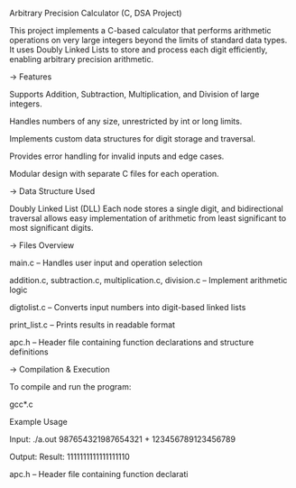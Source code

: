 Arbitrary Precision Calculator (C, DSA Project)

This project implements a C-based calculator that performs arithmetic operations on very large integers beyond the limits of standard data types. It uses Doubly Linked Lists to store and process each digit efficiently, enabling arbitrary precision arithmetic.

-> Features

Supports Addition, Subtraction, Multiplication, and Division of large integers.

Handles numbers of any size, unrestricted by int or long limits.

Implements custom data structures for digit storage and traversal.

Provides error handling for invalid inputs and edge cases.

Modular design with separate C files for each operation.

-> Data Structure Used

Doubly Linked List (DLL)
Each node stores a single digit, and bidirectional traversal allows easy implementation of arithmetic from least significant to most significant digits.

-> Files Overview

main.c – Handles user input and operation selection

addition.c, subtraction.c, multiplication.c, division.c – Implement arithmetic logic

digtolist.c – Converts input numbers into digit-based linked lists

print_list.c – Prints results in readable format 

apc.h – Header file containing function declarations and structure definitions

-> Compilation & Execution

To compile and run the program:

gcc*.c

Example Usage

Input:
./a.out 987654321987654321 + 123456789123456789

Output:
Result: 1111111111111111110



apc.h – Header file containing function declarati

